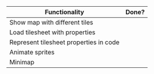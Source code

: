 
|Functionality|Done?|
|---|---|
|Show map with different tiles||
|Load tilesheet with properties||
|Represent tilesheet properties in code||
|Animate sprites||
|Minimap||
